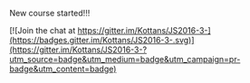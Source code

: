 New course started!!!

[![Join the chat at https://gitter.im/Kottans/JS2016-3-](https://badges.gitter.im/Kottans/JS2016-3-.svg)](https://gitter.im/Kottans/JS2016-3-?utm_source=badge&utm_medium=badge&utm_campaign=pr-badge&utm_content=badge)
